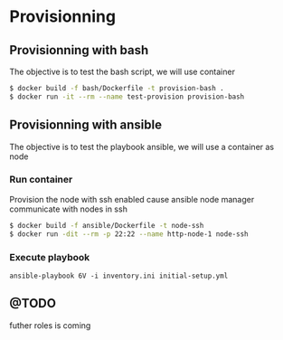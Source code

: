 # Provisionning

## Provisionning with bash
The objective is to test the bash script, we will use container

```bash
$ docker build -f bash/Dockerfile -t provision-bash .
$ docker run -it --rm --name test-provision provision-bash 
```

## Provisionning with ansible
The objective is to test the playbook ansible, we will use a container as node

### Run container
Provision the node with ssh enabled cause ansible node manager communicate with nodes in ssh

```bash
$ docker build -f ansible/Dockerfile -t node-ssh
$ docker run -dit --rm -p 22:22 --name http-node-1 node-ssh
```

### Execute playbook
```
ansible-playbook 6V -i inventory.ini initial-setup.yml
```

## @TODO 

futher roles is coming